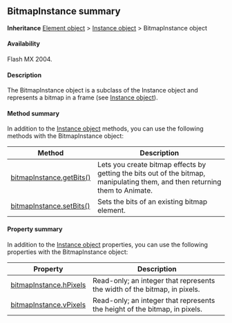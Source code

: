 ## BitmapInstance summary

**Inheritance** [Element object](../Element_object/element_summary.md) > [Instance object](../Instance_object/instance_summary.md) > BitmapInstance object

#### Availability

Flash MX 2004.

#### Description

The BitmapInstance object is a subclass of the Instance object and represents a bitmap in a frame (see [Instance object](../Instance_object/instance_summary.md)).

#### Method summary

In addition to the [Instance object](../Instance_object/instance_summary.md) methods, you can use the following methods with the BitmapInstance object:

| **Method** | **Description** |
| --- | --- |
| [bitmapInstance.getBits()](../BitmapInstance_object/bitmapInstance.md) | Lets you create bitmap effects by getting the bits out of the bitmap, manipulating them, and then returning them to Animate. |
| [bitmapInstance.setBits()](../BitmapInstance_object/bitmapInstanc2.md) | Sets the bits of an existing bitmap element. |

#### Property summary

In addition to the [Instance object](../Instance_object/instance_summary.md) properties, you can use the following properties with the BitmapInstance object:

| **Property** | **Description** |
| --- | --- |
| [bitmapInstance.hPixels](../BitmapInstance_object/bitmapInstanc1.md) | Read-only; an integer that represents the width of the bitmap, in pixels. |
| [bitmapInstance.vPixels](../BitmapInstance_object/bitmapInstanc3.md) | Read-only; an integer that represents the height of the bitmap, in pixels. |
